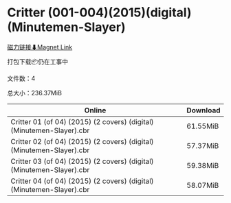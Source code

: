 # Critter (001-004)(2015)(digital)(Minutemen-Slayer)

[磁力链接⬇Magnet Link](magnet:?xt=urn:btih:70e43ab330b56938c59e3bd0d6bb144036180c5c&dn=Critter%20%28001-004%29%282015%29%28digital%29%28Minutemen-Slayer%29)

打包下载📦仍在工事中

文件数：4

总大小：236.37MiB

Online | Download
--- | ---
Critter 01 (of 04) (2015) (2 covers) (digital) (Minutemen-Slayer).cbr | 61.55MiB
Critter 02 (of 04) (2015) (2 covers) (digital) (Minutemen-Slayer).cbr | 57.37MiB
Critter 03 (of 04) (2015) (2 covers) (digital) (Minutemen-Slayer).cbr | 59.38MiB
Critter 04 (of 04) (2015) (2 covers) (digital) (Minutemen-Slayer).cbr | 58.07MiB